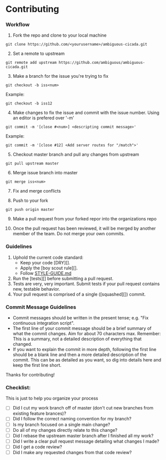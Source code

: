 # Contributing

### Workflow

1. Fork the repo and clone to your local machine
```
git clone https://github.com/<yourusername>/ambiguous-cicada.git
```
2. Set a remote to upstream
```
git remote add upstream https://github.com/ambiguous/ambiguous-cicada.git
```
3. Make a branch for the issue you're trying to fix
```
git checkout -b iss<num>
```
Example:
```
git checkout -b iss12
```
4. Make changes to fix the issue and commit with the issue number. Using an editor is prefered over '-m'
```
git commit -m '[close #<num>] <descripting commit message>'
```
Example:
```
git commit -m '[close #12] <Add server routes for "/match">'
```
5. Checkout master branch and pull any changes from upstream
```
git pull upstream master
```
6. Merge issue branch into master
```
git merge iss<num>
```
7. Fix and merge conflicts

8. Push to your fork
```
git push origin master
```
9. Make a pull request from your forked repor into the organizations repo

10. Once the pull request has been reviewed, it will be merged by another member of the team. Do not merge your own commits.

### Guidelines

1. Uphold the current code standard:
    - Keep your code [DRY][].
    - Apply the [boy scout rule][].
    - Follow [STYLE-GUIDE.md](STYLE-GUIDE.md)
2. Run the [tests][] before submitting a pull request.
3. Tests are very, very important. Submit tests if your pull request contains
   new, testable behavior.
4. Your pull request is comprised of a single ([squashed][]) commit.

### Commit Message Guidelines

- Commit messages should be written in the present tense; e.g. "Fix continuous
  integration script".
- The first line of your commit message should be a brief summary of what the
  commit changes. Aim for about 70 characters max. Remember: This is a summary,
  not a detailed description of everything that changed.
- If you want to explain the commit in more depth, following the first line should
  be a blank line and then a more detailed description of the commit. This can be
  as detailed as you want, so dig into details here and keep the first line short.

Thanks for contributing!

### Checklist:

This is just to help you organize your process

- [ ] Did I cut my work branch off of master (don't cut new branches from existing feature brances)?
- [ ] Did I follow the correct naming convention for my branch?
- [ ] Is my branch focused on a single main change?
- [ ] Do all of my changes directly relate to this change?
- [ ] Did I rebase the upstream master branch after I finished all my
  work?
- [ ] Did I write a clear pull request message detailing what changes I made?
- [ ] Did I get a code review?
- [ ] Did I make any requested changes from that code review?
